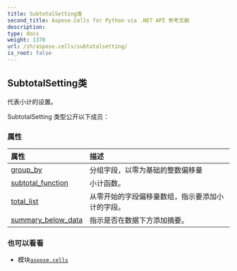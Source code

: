 ```yaml
---
title: SubtotalSetting类
second_title: Aspose.Cells for Python via .NET API 参考文献
description:
type: docs
weight: 1370
url: /zh/aspose.cells/subtotalsetting/
is_root: false
---
```

## SubtotalSetting类
代表小计的设置。



SubtotalSetting 类型公开以下成员：

### 属性
|属性|描述|
| :- | :- |
| [group_by](/cells/python-net/zh/aspose.cells/subtotalsetting/group_by) |分组字段，以零为基础的整数偏移量|
| [subtotal_function](/cells/python-net/zh/aspose.cells/subtotalsetting/subtotal_function) |小计函数。|
| [total_list](/cells/python-net/zh/aspose.cells/subtotalsetting/total_list) |从零开始的字段偏移量数组，指示要添加小计的字段。|
| [summary_below_data](/cells/python-net/zh/aspose.cells/subtotalsetting/summary_below_data) |指示是否在数据下方添加摘要。|



### 也可以看看
* 模块[`aspose.cells`](..)
